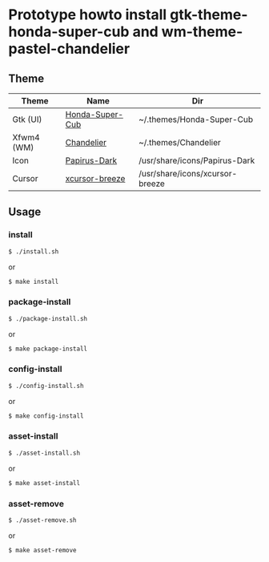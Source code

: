 
# Prototype howto install gtk-theme-honda-super-cub and wm-theme-pastel-chandelier

## Theme

| Theme | Name | Dir |
| --- | --- | --- |
| Gtk (UI) | [Honda-Super-Cub](https://github.com/reorr/my-theme-collection/tree/master/Honda%20Super%20Cub/.themes/Honda-Super-Cub) | ~/.themes/Honda-Super-Cub |
| Xfwm4 (WM) | [Chandelier](https://github.com/addy-dclxvi/xfwm4-theme-collections/tree/master/Chandelier/xfwm4) | ~/.themes/Chandelier |
| Icon | [Papirus-Dark](https://discover.manjaro.org/packages/papirus-icon-theme) | /usr/share/icons/Papirus-Dark |
| Cursor | [xcursor-breeze](https://discover.manjaro.org/packages/xcursor-breeze) | /usr/share/icons/xcursor-breeze |




## Usage

### install

``` sh
$ ./install.sh
```

or

``` sh
$ make install
```


### package-install

``` sh
$ ./package-install.sh
```

or

``` sh
$ make package-install
```


### config-install

``` sh
$ ./config-install.sh
```

or

``` sh
$ make config-install
```


### asset-install

``` sh
$ ./asset-install.sh
```

or

``` sh
$ make asset-install
```


### asset-remove

``` sh
$ ./asset-remove.sh
```

or

``` sh
$ make asset-remove
```
